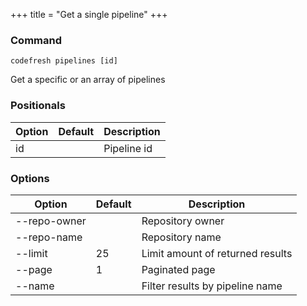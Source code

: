 +++
title = "Get a single pipeline"
+++

### Command
`codefresh pipelines [id]`

Get a specific or an array of pipelines
### Positionals

Option | Default | Description
--------- | ----------- | -----------
id |  | Pipeline id
### Options

Option | Default | Description
--------- | ----------- | -----------
--repo-owner |  | Repository owner
--repo-name |  | Repository name
--limit | 25 | Limit amount of returned results
--page | 1 | Paginated page
--name |  | Filter results by pipeline name
